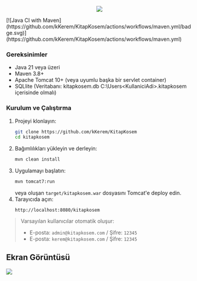 <p align="center" width="100%"><img src="https://github.com/user-attachments/assets/d2fc12ff-d714-403b-b836-6ff96cc29ecb"></p>
[![Java CI with Maven](https://github.com/kKerem/KitapKosem/actions/workflows/maven.yml/badge.svg)](https://github.com/kKerem/KitapKosem/actions/workflows/maven.yml)

### Gereksinimler
- Java 21 veya üzeri
- Maven 3.8+
- Apache Tomcat 10+ (veya uyumlu başka bir servlet container)
- SQLlite (Veritabanı: kitapkosem.db C:\Users\<KullaniciAdi>\.kitapkosem içerisinde olmalı)

### Kurulum ve Çalıştırma

1. Projeyi klonlayın:
   ```bash
   git clone https://github.com/kKerem/KitapKosem
   cd kitapkosem
   ```
2. Bağımlılıkları yükleyin ve derleyin:
   ```bash
   mvn clean install
   ```
3. Uygulamayı başlatın:
   ```bash
   mvn tomcat7:run
   ```
   veya oluşan `target/kitapkosem.war` dosyasını Tomcat'e deploy edin.
4. Tarayıcıda açın:
   ```
   http://localhost:8080/kitapkosem
   ```

> Varsayılan kullanıcılar otomatik oluşur:
> - E-posta: `admin@kitapkosem.com` / Şifre: `12345`
> - E-posta: `kerem@kitapkosem.com` / Şifre: `12345`

## Ekran Görüntüsü
<img src="https://github.com/user-attachments/assets/1b31d3e1-1cc9-44db-801d-5987716e1240">

